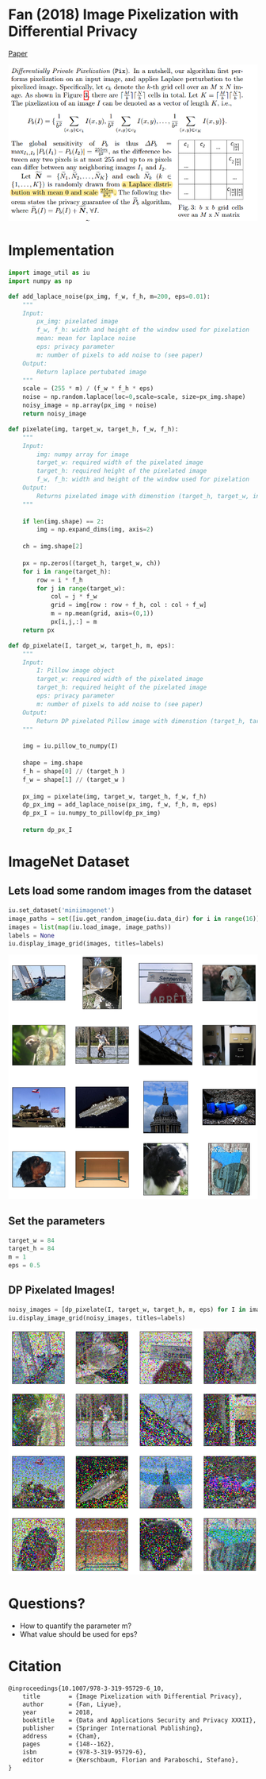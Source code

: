 
# Fan (2018) Image Pixelization with Differential Privacy

[Paper](https://link.springer.com/chapter/10.1007/978-3-319-95729-6_10)

![Image Pixelization with Differential Privacy](./dp-pixel.png)

# Implementation


```python
import image_util as iu
import numpy as np
```


```python
def add_laplace_noise(px_img, f_w, f_h, m=200, eps=0.01):
    """
    Input:
        px_img: pixelated image
        f_w, f_h: width and height of the window used for pixelation
        mean: mean for laplace noise
        eps: privacy parameter
        m: number of pixels to add noise to (see paper)
    Output:
        Return laplace pertubated image
    """
    scale = (255 * m) / (f_w * f_h * eps)
    noise = np.random.laplace(loc=0,scale=scale, size=px_img.shape)
    noisy_image = np.array(px_img + noise)
    return noisy_image
```


```python
def pixelate(img, target_w, target_h, f_w, f_h):
    """
    Input: 
        img: numpy array for image
        target_w: required width of the pixelated image
        target_h: required height of the pixelated image
        f_w, f_h: width and height of the window used for pixelation
    Output:
        Returns pixelated image with dimenstion (target_h, target_w, input_channels)
    """
    
    if len(img.shape) == 2:
        img = np.expand_dims(img, axis=2)
    
    ch = img.shape[2]
    
    px = np.zeros((target_h, target_w, ch))
    for i in range(target_h):
        row = i * f_h
        for j in range(target_w):
            col = j * f_w
            grid = img[row : row + f_h, col : col + f_w]
            m = np.mean(grid, axis=(0,1))
            px[i,j,:] = m
    return px
```


```python
def dp_pixelate(I, target_w, target_h, m, eps):
    """
    Input:
        I: Pillow image object
        target_w: required width of the pixelated image
        target_h: required height of the pixelated image
        eps: privacy parameter
        m: number of pixels to add noise to (see paper)
    Output:
        Return DP pixelated Pillow image with dimenstion (target_h, target_w, input_channels)
    """
    
    img = iu.pillow_to_numpy(I)
    
    shape = img.shape
    f_h = shape[0] // (target_h )
    f_w = shape[1] // (target_w )
    
    px_img = pixelate(img, target_w, target_h, f_w, f_h)
    dp_px_img = add_laplace_noise(px_img, f_w, f_h, m, eps)
    dp_px_I = iu.numpy_to_pillow(dp_px_img)
    
    return dp_px_I
```

# ImageNet Dataset

## Lets load some random images from the dataset


```python
iu.set_dataset('miniimagenet')
image_paths = set([iu.get_random_image(iu.data_dir) for i in range(16)])
images = list(map(iu.load_image, image_paths))
labels = None
iu.display_image_grid(images, titles=labels)
```


![png](output_10_0.png)


## Set the parameters


```python
target_w = 84
target_h = 84
m = 1
eps = 0.5
```

## DP Pixelated Images!


```python
noisy_images = [dp_pixelate(I, target_w, target_h, m, eps) for I in images]
iu.display_image_grid(noisy_images, titles=labels)
```


![png](output_14_0.png)


# Questions?

- How to quantify the parameter m?
- What value should be used for eps?


# Citation

    @inproceedings{10.1007/978-3-319-95729-6_10,
        title        = {Image Pixelization with Differential Privacy},
        author       = {Fan, Liyue},
        year         = 2018,
        booktitle    = {Data and Applications Security and Privacy XXXII},
        publisher    = {Springer International Publishing},
        address      = {Cham},
        pages        = {148--162},
        isbn         = {978-3-319-95729-6},
        editor       = {Kerschbaum, Florian and Paraboschi, Stefano},
    }

